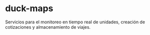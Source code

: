 # duck-maps
Servicios para el monitoreo en tiempo real de unidades, creación de cotizaciones y almacenamiento de viajes.
